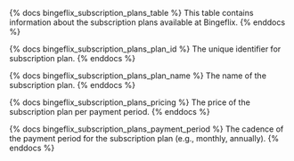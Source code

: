 {% docs bingeflix_subscription_plans_table %}
This table contains information about the subscription plans available at Bingeflix.
{% enddocs %}

{% docs bingeflix_subscription_plans_plan_id %}
The unique identifier for subscription plan.
{% enddocs %}

{% docs bingeflix_subscription_plans_plan_name %}
The name of the subscription plan.
{% enddocs %}

{% docs bingeflix_subscription_plans_pricing %}
The price of the subscription plan per payment period.
{% enddocs %}

{% docs bingeflix_subscription_plans_payment_period %}
The cadence of the payment period for the subscription plan (e.g., monthly, annually).
{% enddocs %}
